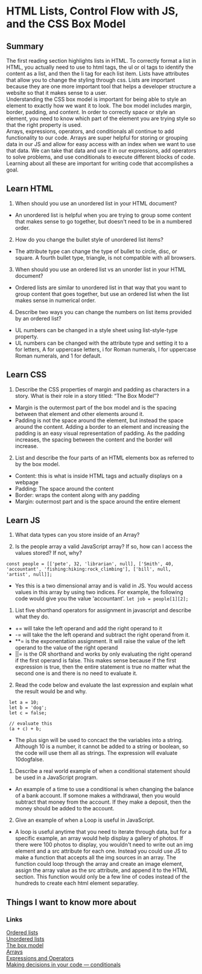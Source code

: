 # HTML Lists, Control Flow with JS, and the CSS Box Model

## Summary
The first reading section highlights lists in HTML. To correctly format a list in HTML, you actually need to use to html tags, the ul or ol tags to identify the content as a list, and then the li tag for each list item. Lists have attributes that allow you to change the styling through css. Lists are important because they are one more important tool that helps a developer structure a website so that it makes sense to a user.
\
Understanding the CSS box model is important for being able to style an element to exactly how we want it to look. The box model includes margin, border, padding, and content. In order to correctly space or style an element, you need to know which part of the element you are trying style so that the right property is used.
\
Arrays, expressions, operators, and conditionals all continue to add functionality to our code. Arrays are super helpful for storing or grouping data in our JS and allow for easy access with an index when we want to use that data. We can take that data and use it in our expressions, add operators to solve problems, and use conditionals to execute different blocks of code. Learning about all these are important for writing code that accomplishes a goal.

## Learn HTML
1. When should you use an unordered list in your HTML document?
- An unordered list is helpful when you are trying to group some content that makes sense to go together, but doesn't need to be in a numbered order.
2. How do you change the bullet style of unordered list items?
- The attribute type can change the type of bullet to circle, disc, or square. A fourth bullet type, triangle, is not compatible with all browsers.
3. When should you use an ordered list vs an unorder list in your HTML document?
- Ordered lists are similar to unordered list in that way that you want to group content that goes together, but use an ordered list when the list makes sense in numerical order.
4. Describe two ways you can change the numbers on list items provided by an ordered list?
- UL numbers can be changed in a style sheet using list-style-type property.
- UL numbers can be changed with the attribute type and setting it to a for letters, A for uppercase letters, i for Roman numerals, I for uppercase Roman numerals, and 1 for default.

## Learn CSS
1. Describe the CSS properties of margin and padding as characters in a story. What is their role in a story titled: “The Box Model”?
- Margin is the outermost part of the box model and is the spacing between that element and other elements around it.
- Padding is not the space around the element, but instead the space around the content. Adding a border to an element and increasing the padding is an easy visual representation of padding. As the padding increases, the spacing between the content and the border will increase.

2. List and describe the four parts of an HTML elements box as referred to by the box model.
- Content: this is what is inside HTML tags and actually displays on a webpage
- Padding: The space around the content
- Border: wraps the content along with any padding
- Margin: outermost part and is the space around the entire element

## Learn JS
1. What data types can you store inside of an Array?

2. Is the people array a valid JavaScript array? If so, how can I access the values stored? If not, why?
``` 
const people = [['pete', 32, 'librarian', null], ['Smith', 40, 'accountant', 'fishing:hiking:rock_climbing'], ['bill', null, 'artist', null]];
```
- Yes this is a two dimensional array and is valid in JS. You would access values in this array by using two indices. For example, the following code would give you the value 'accountant'.
``` let job = people[1][2]; ```

1. List five shorthand operators for assignment in javascript and describe what they do.
- += will take the left operand and add the right operand to it
- -= will take the the left operand and subtract the right operand from it.
- **= is the exponentation assignment. It will raise the value of the left operand to the value of the right operand
- ||= is the OR shorthand and works by only evaluating the right operand if the first operand is false. This makes sense because if the first expression is true, then the entire statement is true no matter what the second one is and there is no need to evaluate it.

2. Read the code below and evaluate the last expression and explain what the result would be and why.
```
 let a = 10;
 let b = 'dog';
 let c = false;

 // evaluate this
 (a + c) + b;
 ```
 - The plus sign will be used to concact the the variables into a string. Although 10 is a number, it cannot be added to a string or boolean, so the code will use them all as strings. The expression will evaluate 10dogfalse.

1. Describe a real world example of when a conditional statement should be used in a JavaScript program.
- An example of a time to use a conditional is when changing the balance of a bank account. If somone makes a withdrawal, then you would subtract that money from the account. If they make a deposit, then the money should be added to the account.

2. Give an example of when a Loop is useful in JavaScript.
- A loop is useful anytime that you need to iterate through data, but for a specific example, an array would help display a gallery of photos. If there were 100 photos to display, you wouldn't need to write out an img element and a src attribute for each one. Instead you could use JS to make a function that accepts all the img sources in an array. The function could loop through the array and create an image element, assign the array value as the src attribute, and append it to the HTML section. This function would only be a few line of codes instead of the hundreds to create each html element separatley.

## Things I want to know more about

### Links
[Ordered lists](https://developer.mozilla.org/en-US/docs/Web/HTML/Element/ol)
\
[Unordered lists](https://developer.mozilla.org/en-US/docs/Web/HTML/Element/ol)
\
[The box model](https://developer.mozilla.org/en-US/docs/Learn/CSS/Building_blocks/The_box_model)
\
[Arrays](https://developer.mozilla.org/en-US/docs/Learn/JavaScript/First_steps/Arrays)
\
[Expressions and Operators](https://developer.mozilla.org/en-US/docs/Web/JavaScript/Guide/Expressions_and_Operators)
\
[Making decisions in your code — conditionals](https://developer.mozilla.org/en-US/docs/Learn/JavaScript/Building_blocks/conditionals)



